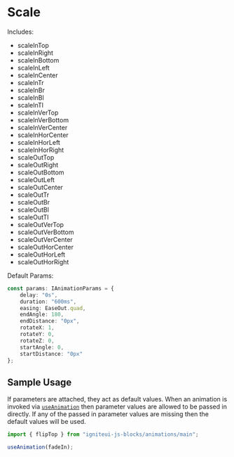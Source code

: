 # Scale

Includes:

- scaleInTop
- scaleInRight
- scaleInBottom
- scaleInLeft
- scaleInCenter
- scaleInTr
- scaleInBr
- scaleInBl
- scaleInTl
- scaleInVerTop
- scaleInVerBottom
- scaleInVerCenter
- scaleInHorCenter
- scaleInHorLeft
- scaleInHorRight
- scaleOutTop
- scaleOutRight
- scaleOutBottom
- scaleOutLeft
- scaleOutCenter
- scaleOutTr
- scaleOutBr
- scaleOutBl
- scaleOutTl
- scaleOutVerTop
- scaleOutVerBottom
- scaleOutVerCenter
- scaleOutHorCenter
- scaleOutHorLeft
- scaleOutHorRight

Default Params:

``` typescript
const params: IAnimationParams = {
    delay: "0s",
    duration: "600ms",
    easing: EaseOut.quad,
    endAngle: 180,
    endDistance: "0px",
    rotateX: 1,
    rotateY: 0,
    rotateZ: 0,
    startAngle: 0,
    startDistance: "0px"
};
```

## Sample Usage
If parameters are attached, they act as default values.  When an animation is invoked via [`useAnimation`](https://angular.io/api/animations/useAnimation) then parameter values are allowed to be passed in directly. If any of the passed in parameter values are missing then the default values will be used.

``` typescript
import { flipTop } from "igniteui-js-blocks/animations/main";

useAnimation(fadeIn);
```

